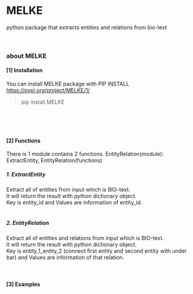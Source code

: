 # MELKE
python package that extracts entities and relations from bio-text
<br> <br> <br>
### about MELKE
#### [1] Installation
You can install MELKE package with PIP INSTALL 
<br>https://pypi.org/project/MELKE/1/
> pip install MELKE

<br> <br> <br>

#### [2] Functions
There is 1 module contains 2 functions.
EntityRelation(module): ExtractEntity, EntityRelation(functions)
<br>
##### 1. ExtractEntity
Extract all of entities from input which is BIO-text. <br>
It will return the result with python dictionary object. <br>
Key is entity_id and Values are information of entity_id. <br> <br>
##### 2. EntityRelation
Extract all of entities and relations from input which is BIO-text. <br>
It will return the result with python dictionary object. <br>
Key is entity_1_entity_2 (connect first entity and second entity with under bar) and Values are information of that relation. <br> <br> <br>

#### [3] Examples

